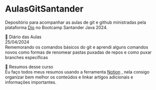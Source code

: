 # AulasGitSantander
Depositório para acompanhar as aulas de git e github ministradas pela plataforma [Dio](https://web.dio.me) no Bootcamp Santander Java 2024.

📔 Diário das Aulas  
25/04/2024  
Rememorando os comandos básicos do git e aprendi alguns comandos novos como formas de renomear pastas puxadas de repos e como puxar branches específicas

📝 Resumos desse curso  
Eu faço todos meus resumos usando a ferramenta [Notion](https://www.notion.so/Git-e-Github-5577ca8db7d743449de2e06ac43fcb9d?pvs=4) , nela consigo organizar bem melhor os conteúdos e linkar artigos adicionais e informações importantes.